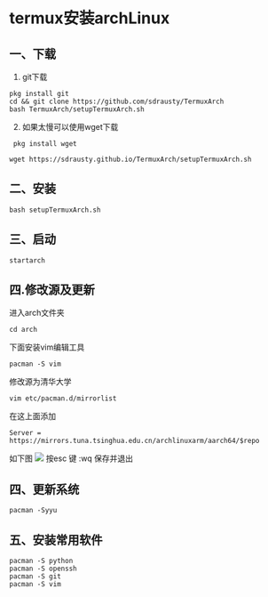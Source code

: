 # termux安装archLinux
## 一、下载
1. git下载

```
pkg install git
cd && git clone https://github.com/sdrausty/TermuxArch
bash TermuxArch/setupTermuxArch.sh
```
2. 如果太慢可以使用wget下载
```
 pkg install wget
 
wget https://sdrausty.github.io/TermuxArch/setupTermuxArch.sh
```
## 二、安装
```
bash setupTermuxArch.sh
```
## 三、启动
```
startarch
```
## 四.修改源及更新
进入arch文件夹
```
cd arch
```
下面安装vim编辑工具
```
pacman -S vim
```
修改源为清华大学
```
vim etc/pacman.d/mirrorlist
```
在这上面添加
```
Server = https://mirrors.tuna.tsinghua.edu.cn/archlinuxarm/aarch64/$repo
```
如下图
![](https://i.bmp.ovh/imgs/2018/12/fee7293b9d02f4bb.jpg)
按esc 键 :wq 保存并退出
## 四、更新系统
```
pacman -Syyu
```
## 五、安装常用软件
```
pacman -S python
pacman -S openssh
pacman -S git
pacman -S vim
```


